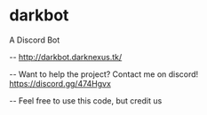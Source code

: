 # darkbot
A Discord Bot

--
http://darkbot.darknexus.tk/

--
Want to help the project? Contact me on discord! https://discord.gg/474Hgvx

--
Feel free to use this code, but credit us
